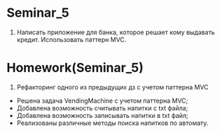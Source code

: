 # Seminar_5
1. Написать приложение для банка, которое решает кому 
выдавать кредит. Использовать паттерн MVC.

# Homework(Seminar_5)
1. Рефакторинг одного из предыдущих дз с учетом паттерна MVC
- Решена задача VendingMachine с учетом паттерна MVC;
- Добавлена возможность считывать напитки с txt файла;
- Добавлена возможность записывать напитки в txt файл;
- Реализованы различные методы поиска напитков по автомату.